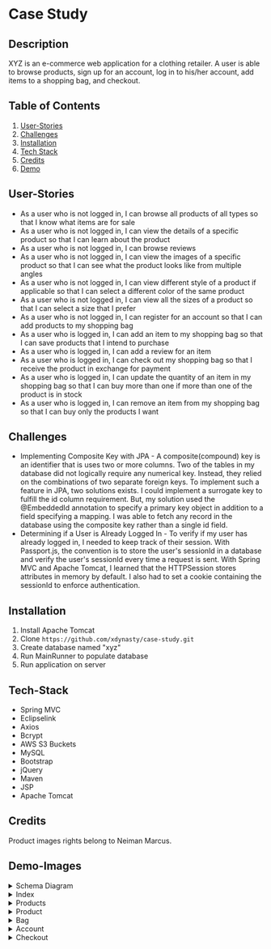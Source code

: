 # Case Study

## Description
XYZ is an e-commerce web application for a clothing retailer. A user is able to browse products, sign up for an account, log in to his/her account, add items to a shopping bag, and checkout.


## Table of Contents
1. [User-Stories](#User-Stories)
2. [Challenges](#Challenges)
3. [Installation](#Installation)
4. [Tech Stack](#Tech-Stack)
5. [Credits](#Credits)
6. [Demo](#Demo-Images)

## User-Stories
* As a user who is not logged in, I can browse all products of all types so that I know what items are for sale
* As a user who is not logged in, I can view the details of a specific product so that I can learn about the product
* As a user who is not logged in, I can browse reviews
* As a user who is not logged in, I can view the images of a specific product so that I can see what the product looks like from multiple angles
* As a user who is not logged in, I can view different style of a product if applicable so that I can select a different color of the same product
* As a user who is not logged in, I can view all the sizes of a product so that I can select a size that I prefer
* As a user who is not logged in, I can register for an account so that I can add products to my shopping bag
* As a user who is logged in, I can add an item to my shopping bag so that I can save products that I intend to purchase
* As a user who is logged in, I can add a review for an item
* As a user who is logged in, I can check out my shopping bag so that I receive the product in exchange for payment
* As a user who is logged in, I can update the quantity of an item in my shopping bag so that I can buy more than one if more than one of the product is in stock
* As a user who is logged in, I can remove an item from my shopping bag so that I can buy only the products I want

## Challenges
* Implementing Composite Key with JPA - A composite(compound) key is an identifier that is uses two or more columns. Two of the tables in my database did not logically require any numerical key. Instead, they relied on the combinations of two separate foreign keys. To implement such a feature in JPA, two solutions exists. I could implement a surrogate key to fulfill the id column requirement. But, my solution used the @EmbeddedId annotation to specify a primary key object in addition to a field specifying a mapping. I was able to fetch any record in the database using the composite key rather than a single id field.
* Determining if a User is Already Logged In - To verify if my user has already logged in, I needed to keep track of their session. With Passport.js, the convention is to store the user's sessionId in a database and verify the user's sessionId every time a request is sent. With Spring MVC and Apache Tomcat, I learned that the HTTPSession stores attributes in memory by default. I also had to set a cookie containing the sessionId to enforce authentication.


## Installation
1. Install Apache Tomcat
2. Clone `https://github.com/xdynasty/case-study.git` 
3. Create database named "xyz"
4. Run MainRunner to populate database
5. Run application on server


## Tech-Stack
* Spring MVC
* Eclipselink
* Axios
* Bcrypt
* AWS S3 Buckets
* MySQL
* Bootstrap
* jQuery
* Maven
* JSP
* Apache Tomcat

## Credits
Product images rights belong to Neiman Marcus.

## Demo-Images

<details>
<summary>Schema Diagram</summary>
<br>

![](demo/erd.png)
</details>

<details>
<summary>Index</summary>
<br>

![](demo/index.png)
</details>

<details>
<summary>Products</summary>
<br>

![](demo/products.png)
</details>

<details>
<summary>Product</summary>
<br>

![](demo/product.png)
</details>

<details>
<summary>Bag</summary>
<br>

![](demo/bag.png)
</details>

<details>
<summary>Account</summary>
<br>

![](demo/account.png)
</details>

<details>
<summary>Checkout</summary>
<br>

![](demo/checkout.png)
</details>